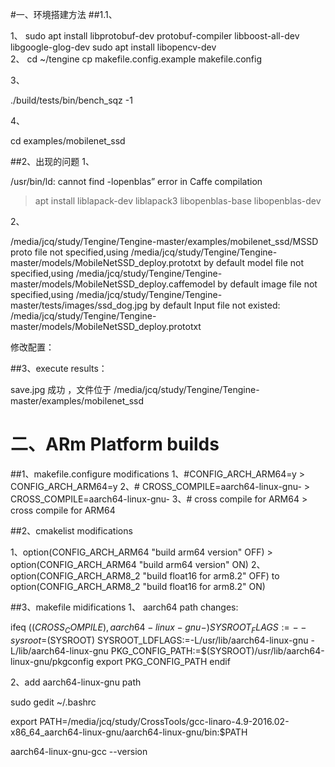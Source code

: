 #一、环境搭建方法
##1.1、

1、
 sudo apt install libprotobuf-dev protobuf-compiler libboost-all-dev libgoogle-glog-dev
 sudo apt install libopencv-dev\
2、
cd ~/tengine
cp makefile.config.example makefile.config



3、

./build/tests/bin/bench_sqz -1

4、

cd examples/mobilenet_ssd


##2、出现的问题
1、

/usr/bin/ld: cannot find -lopenblas” error in Caffe compilation

>apt install liblapack-dev liblapack3 libopenblas-base libopenblas-dev


2、

/media/jcq/study/Tengine/Tengine-master/examples/mobilenet_ssd/MSSD
proto file not specified,using /media/jcq/study/Tengine/Tengine-master/models/MobileNetSSD_deploy.prototxt by default
model file not specified,using /media/jcq/study/Tengine/Tengine-master/models/MobileNetSSD_deploy.caffemodel by default
image file not specified,using /media/jcq/study/Tengine/Tengine-master/tests/images/ssd_dog.jpg by default
Input file not existed: /media/jcq/study/Tengine/Tengine-master/models/MobileNetSSD_deploy.prototxt

修改配置：

##3、execute results：

save.jpg 成功 ，文件位于 /media/jcq/study/Tengine/Tengine-master/examples/mobilenet_ssd


# 二、ARm Platform builds
##1、makefile.configure modifications
1、#CONFIG_ARCH_ARM64=y  >  CONFIG_ARCH_ARM64=y
2、# CROSS_COMPILE=aarch64-linux-gnu- > CROSS_COMPILE=aarch64-linux-gnu-
3、# cross compile for ARM64  > cross compile for ARM64



##2、cmakelist modifications

1、option(CONFIG_ARCH_ARM64 "build arm64 version" OFF) > option(CONFIG_ARCH_ARM64 "build arm64 version" ON) 
2、option(CONFIG_ARCH_ARM8_2 "build float16 for arm8.2" OFF) to option(CONFIG_ARCH_ARM8_2 "build float16 for arm8.2" ON)


##3、makefile midifications 
1、 aarch64 path changes:

ifeq ($(CROSS_COMPILE),aarch64-linux-gnu-)
   SYSROOT_FLAGS:=--sysroot=$(SYSROOT) 
   SYSROOT_LDFLAGS:=-L/usr/lib/aarch64-linux-gnu -L/lib/aarch64-linux-gnu
   PKG_CONFIG_PATH:=$(SYSROOT)/usr/lib/aarch64-linux-gnu/pkgconfig
   export PKG_CONFIG_PATH
endif

2、add aarch64-linux-gnu  path

sudo gedit ~/.bashrc

export PATH=/media/jcq/study/CrossTools/gcc-linaro-4.9-2016.02-x86_64_aarch64-linux-gnu/aarch64-linux-gnu/bin:$PATH

aarch64-linux-gnu-gcc --version











